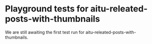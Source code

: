 # Playground tests for aitu-releated-posts-with-thumbnails
We are still awaiting the first test run for aitu-releated-posts-with-thumbnails.
